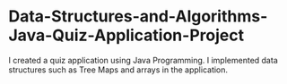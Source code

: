 # Data-Structures-and-Algorithms-Java-Quiz-Application-Project
I created a quiz application using Java Programming. I implemented data structures such as Tree Maps and arrays in the application.
